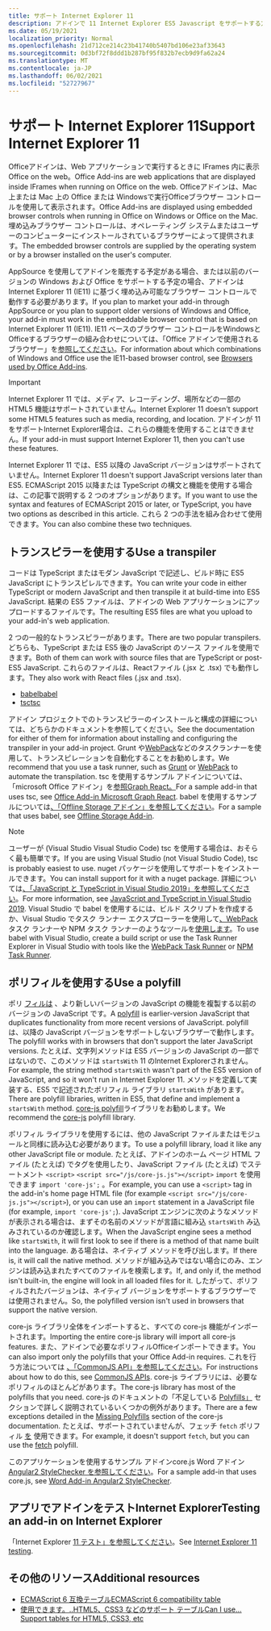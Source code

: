 ```yaml
---
title: サポート Internet Explorer 11
description: アドインで 11 Internet Explorer ES5 Javascript をサポートする方法について説明します。
ms.date: 05/19/2021
localization_priority: Normal
ms.openlocfilehash: 21d712ce214c23b41740b5407bd106e23af33643
ms.sourcegitcommit: 0d3bf72f8ddd1b287bf95f832b7ecb9d9fa62a24
ms.translationtype: MT
ms.contentlocale: ja-JP
ms.lasthandoff: 06/02/2021
ms.locfileid: "52727967"
---
```

# <a name="support-internet-explorer-11"></a><span data-ttu-id="30952-103">サポート Internet Explorer 11</span><span class="sxs-lookup"><span data-stu-id="30952-103">Support Internet Explorer 11</span></span>

<span data-ttu-id="30952-104">Officeアドインは、Web アプリケーションで実行するときに IFrames 内に表示Office on the web。</span><span class="sxs-lookup"><span data-stu-id="30952-104">Office Add-ins are web applications that are displayed inside IFrames when running on Office on the web.</span></span> <span data-ttu-id="30952-105">Officeアドインは、Mac 上または Mac 上の Office または Windowsで実行Officeブラウザー コントロールを使用して表示されます。</span><span class="sxs-lookup"><span data-stu-id="30952-105">Office Add-ins are displayed using embedded browser controls when running in Office on Windows or Office on the Mac.</span></span> <span data-ttu-id="30952-106">埋め込みブラウザー コントロールは、オペレーティング システムまたはユーザーのコンピューターにインストールされているブラウザーによって提供されます。</span><span class="sxs-lookup"><span data-stu-id="30952-106">The embedded browser controls are supplied by the operating system or by a browser installed on the user's computer.</span></span>

<span data-ttu-id="30952-107">AppSource を使用してアドインを販売する予定がある場合、または以前のバージョンの Windows および Office をサポートする予定の場合、アドインは Internet Explorer 11 (IE11) に基づく埋め込み可能なブラウザー コントロールで動作する必要があります。</span><span class="sxs-lookup"><span data-stu-id="30952-107">If you plan to market your add-in through AppSource or you plan to support older versions of Windows and Office, your add-in must work in the embeddable browser control that is based on Internet Explorer 11 (IE11).</span></span> <span data-ttu-id="30952-108">IE11 ベースのブラウザー コントロールをWindowsとOfficeするブラウザーの組み合わせについては、「Office アドインで使用されるブラウザー」を[参照してください](../concepts/browsers-used-by-office-web-add-ins.md)。</span><span class="sxs-lookup"><span data-stu-id="30952-108">For information about which combinations of Windows and Office use the IE11-based browser control, see [Browsers used by Office Add-ins](../concepts/browsers-used-by-office-web-add-ins.md).</span></span>

> [!IMPORTANT]
> <span data-ttu-id="30952-109">Internet Explorer 11 では、メディア、レコーディング、場所などの一部の HTML5 機能はサポートされていません。</span><span class="sxs-lookup"><span data-stu-id="30952-109">Internet Explorer 11 doesn't support some HTML5 features such as media, recording, and location.</span></span> <span data-ttu-id="30952-110">アドインが 11 をサポートInternet Explorer場合は、これらの機能を使用することはできません。</span><span class="sxs-lookup"><span data-stu-id="30952-110">If your add-in must support Internet Explorer 11, then you can't use these features.</span></span>

<span data-ttu-id="30952-111">Internet Explorer 11 では、ES5 以降の JavaScript バージョンはサポートされていません。</span><span class="sxs-lookup"><span data-stu-id="30952-111">Internet Explorer 11 doesn't support JavaScript versions later than ES5.</span></span> <span data-ttu-id="30952-112">ECMAScript 2015 以降または TypeScript の構文と機能を使用する場合は、この記事で説明する 2 つのオプションがあります。</span><span class="sxs-lookup"><span data-stu-id="30952-112">If you want to use the syntax and features of ECMAScript 2015 or later, or TypeScript, you have two options as described in this article.</span></span> <span data-ttu-id="30952-113">これら 2 つの手法を組み合わせて使用できます。</span><span class="sxs-lookup"><span data-stu-id="30952-113">You can also combine these two techniques.</span></span>

## <a name="use-a-transpiler"></a><span data-ttu-id="30952-114">トランスピラーを使用する</span><span class="sxs-lookup"><span data-stu-id="30952-114">Use a transpiler</span></span>

<span data-ttu-id="30952-115">コードは TypeScript またはモダン JavaScript で記述し、ビルド時に ES5 JavaScript にトランスピレルできます。</span><span class="sxs-lookup"><span data-stu-id="30952-115">You can write your code in either TypeScript or modern JavaScript and then transpile it at build-time into ES5 JavaScript.</span></span> <span data-ttu-id="30952-116">結果の ES5 ファイルは、アドインの Web アプリケーションにアップロードするファイルです。</span><span class="sxs-lookup"><span data-stu-id="30952-116">The resulting ES5 files are what you upload to your add-in's web application.</span></span>

<span data-ttu-id="30952-117">2 つの一般的なトランスピラーがあります。</span><span class="sxs-lookup"><span data-stu-id="30952-117">There are two popular transpilers.</span></span> <span data-ttu-id="30952-118">どちらも、TypeScript または ES5 後の JavaScript のソース ファイルを使用できます。</span><span class="sxs-lookup"><span data-stu-id="30952-118">Both of them can work with source files that are TypeScript or post-ES5 JavaScript.</span></span> <span data-ttu-id="30952-119">これらのファイルは、Reactファイル (.jsx と .tsx) でも動作します。</span><span class="sxs-lookup"><span data-stu-id="30952-119">They also work with React files (.jsx and .tsx).</span></span>

- [<span data-ttu-id="30952-120">babel</span><span class="sxs-lookup"><span data-stu-id="30952-120">babel</span></span>](https://babeljs.io/)
- [<span data-ttu-id="30952-121">tsc</span><span class="sxs-lookup"><span data-stu-id="30952-121">tsc</span></span>](https://www.typescriptlang.org/index.html)

<span data-ttu-id="30952-122">アドイン プロジェクトでのトランスピラーのインストールと構成の詳細については、どちらかのドキュメントを参照してください。</span><span class="sxs-lookup"><span data-stu-id="30952-122">See the documentation for either of them for information about installing and configuring the transpiler in your add-in project.</span></span> <span data-ttu-id="30952-123">Grunt や[WebPack](https://webpack.js.org/)などのタスク[](https://gruntjs.com/)ランナーを使用して、トランスピレーションを自動化することをお勧めします。</span><span class="sxs-lookup"><span data-stu-id="30952-123">We recommend that you use a task runner, such as [Grunt](https://gruntjs.com/) or [WebPack](https://webpack.js.org/) to automate the transpilation.</span></span> <span data-ttu-id="30952-124">tsc を使用するサンプル アドインについては、「microsoft Office アドイン」を[参照Graph React。](https://github.com/OfficeDev/PnP-OfficeAddins/tree/3ce0e1b74152dbbe8306a091696bc4455c04c0a1/Samples/auth/Office-Add-in-Microsoft-Graph-React)</span><span class="sxs-lookup"><span data-stu-id="30952-124">For a sample add-in that uses tsc, see [Office Add-in Microsoft Graph React](https://github.com/OfficeDev/PnP-OfficeAddins/tree/3ce0e1b74152dbbe8306a091696bc4455c04c0a1/Samples/auth/Office-Add-in-Microsoft-Graph-React).</span></span> <span data-ttu-id="30952-125">babel を使用するサンプルについては[、「Offline Storage アドイン」を参照してください](https://github.com/OfficeDev/PnP-OfficeAddins/tree/3ce0e1b74152dbbe8306a091696bc4455c04c0a1/Samples/Excel.OfflineStorageAddin)。</span><span class="sxs-lookup"><span data-stu-id="30952-125">For a sample that uses babel, see [Offline Storage Add-in](https://github.com/OfficeDev/PnP-OfficeAddins/tree/3ce0e1b74152dbbe8306a091696bc4455c04c0a1/Samples/Excel.OfflineStorageAddin).</span></span>

> [!NOTE]
> <span data-ttu-id="30952-126">ユーザーが (Visual Studio Visual Studio Code) tsc を使用する場合は、おそらく最も簡単です。</span><span class="sxs-lookup"><span data-stu-id="30952-126">If you are using Visual Studio (not Visual Studio Code), tsc is probably easiest to use.</span></span> <span data-ttu-id="30952-127">nuget パッケージを使用してサポートをインストールできます。</span><span class="sxs-lookup"><span data-stu-id="30952-127">You can install support for it with a nuget package.</span></span> <span data-ttu-id="30952-128">詳細については[、「JavaScript と TypeScript in Visual Studio 2019」を参照してください](/visualstudio/javascript/javascript-in-vs-2019)。</span><span class="sxs-lookup"><span data-stu-id="30952-128">For more information, see [JavaScript and TypeScript in Visual Studio 2019](/visualstudio/javascript/javascript-in-vs-2019).</span></span> <span data-ttu-id="30952-129">Visual Studio で babel を使用するには、ビルド スクリプトを作成するか、Visual Studio でタスク ランナー エクスプローラーを使用して[、WebPack](https://marketplace.visualstudio.com/items?itemName=MadsKristensen.WebPackTaskRunner)タスク ランナーや NPM タスク ランナーのようなツールを[使用します](https://marketplace.visualstudio.com/items?itemName=MadsKristensen.NPMTaskRunner)。</span><span class="sxs-lookup"><span data-stu-id="30952-129">To use babel with Visual Studio, create a build script or use the Task Runner Explorer in Visual Studio with tools like the [WebPack Task Runner](https://marketplace.visualstudio.com/items?itemName=MadsKristensen.WebPackTaskRunner) or [NPM Task Runner](https://marketplace.visualstudio.com/items?itemName=MadsKristensen.NPMTaskRunner).</span></span>

## <a name="use-a-polyfill"></a><span data-ttu-id="30952-130">ポリフィルを使用する</span><span class="sxs-lookup"><span data-stu-id="30952-130">Use a polyfill</span></span>

<span data-ttu-id="30952-131">ポリ [フィルは](https://en.wikipedia.org/wiki/Polyfill_(programming)) 、より新しいバージョンの JavaScript の機能を複製する以前のバージョンの JavaScript です。</span><span class="sxs-lookup"><span data-stu-id="30952-131">A [polyfill](https://en.wikipedia.org/wiki/Polyfill_(programming)) is earlier-version JavaScript that duplicates functionality from more recent versions of JavaScript.</span></span> <span data-ttu-id="30952-132">polyfill は、以降の JavaScript バージョンをサポートしないブラウザーで動作します。</span><span class="sxs-lookup"><span data-stu-id="30952-132">The polyfill works with in browsers that don't support the later JavaScript versions.</span></span> <span data-ttu-id="30952-133">たとえば、文字列メソッドは ES5 バージョンの JavaScript の一部ではないので、このメソッドは `startsWith` 11 のInternet Explorerされません。</span><span class="sxs-lookup"><span data-stu-id="30952-133">For example, the string method `startsWith` wasn't part of the ES5 version of JavaScript, and so it won't run in Internet Explorer 11.</span></span> <span data-ttu-id="30952-134">メソッドを定義して実装する、ES5 で記述されたポリフィル ライブラリ `startsWith` があります。</span><span class="sxs-lookup"><span data-stu-id="30952-134">There are polyfill libraries, written in ES5, that define and implement a `startsWith` method.</span></span> <span data-ttu-id="30952-135">[core-js polyfill](https://github.com/zloirock/core-js)ライブラリをお勧めします。</span><span class="sxs-lookup"><span data-stu-id="30952-135">We recommend the [core-js](https://github.com/zloirock/core-js) polyfill library.</span></span>

<span data-ttu-id="30952-136">ポリフィル ライブラリを使用するには、他の JavaScript ファイルまたはモジュールと同様に読み込む必要があります。</span><span class="sxs-lookup"><span data-stu-id="30952-136">To use a polyfill library, load it like any other JavaScript file or module.</span></span> <span data-ttu-id="30952-137">たとえば、アドインのホーム ページ HTML ファイル (たとえば) でタグを使用したり、JavaScript ファイル (たとえば) でステートメント `<script>` `<script src="/js/core-js.js"></script>` `import` を使用できます `import 'core-js';` 。</span><span class="sxs-lookup"><span data-stu-id="30952-137">For example, you can use a `<script>` tag in the add-in's home page HTML file (for example `<script src="/js/core-js.js"></script>`), or you can use an `import` statement in a JavaScript file (for example, `import 'core-js';`).</span></span> <span data-ttu-id="30952-138">JavaScript エンジンに次のようなメソッドが表示される場合は、まずその名前のメソッドが言語に組み込 `startsWith` み込みされているのか確認します。</span><span class="sxs-lookup"><span data-stu-id="30952-138">When the JavaScript engine sees a method like `startsWith`, it will first look to see if there is a method of that name built into the language.</span></span> <span data-ttu-id="30952-139">ある場合は、ネイティブ メソッドを呼び出します。</span><span class="sxs-lookup"><span data-stu-id="30952-139">If there is, it will call the native method.</span></span> <span data-ttu-id="30952-140">メソッドが組み込みではない場合にのみ、エンジンは読み込まれたすべてのファイルを検索します。</span><span class="sxs-lookup"><span data-stu-id="30952-140">If, and only if, the method isn't built-in, the engine will look in all loaded files for it.</span></span> <span data-ttu-id="30952-141">したがって、ポリフィルされたバージョンは、ネイティブ バージョンをサポートするブラウザーでは使用されません。</span><span class="sxs-lookup"><span data-stu-id="30952-141">So, the polyfilled version isn't used in browsers that support the native version.</span></span>

<span data-ttu-id="30952-142">core-js ライブラリ全体をインポートすると、すべての core-js 機能がインポートされます。</span><span class="sxs-lookup"><span data-stu-id="30952-142">Importing the entire core-js library will import all core-js features.</span></span> <span data-ttu-id="30952-143">また、アドインで必要なポリフィルOfficeインポートできます。</span><span class="sxs-lookup"><span data-stu-id="30952-143">You can also import only the polyfills that your Office Add-in requires.</span></span> <span data-ttu-id="30952-144">これを行う方法については [、「CommonJS API」を参照してください](https://github.com/zloirock/core-js#commonjs-api)。</span><span class="sxs-lookup"><span data-stu-id="30952-144">For instructions about how to do this, see [CommonJS APIs](https://github.com/zloirock/core-js#commonjs-api).</span></span> <span data-ttu-id="30952-145">core-js ライブラリには、必要なポリフィルのほとんどがあります。</span><span class="sxs-lookup"><span data-stu-id="30952-145">The core-js library has most of the polyfills that you need.</span></span> <span data-ttu-id="30952-146">core-js のドキュメントの「不足している [Polyfills」](https://github.com/zloirock/core-js#missing-polyfills) セクションで詳しく説明されているいくつかの例外があります。</span><span class="sxs-lookup"><span data-stu-id="30952-146">There are a few exceptions detailed in the [Missing Polyfills](https://github.com/zloirock/core-js#missing-polyfills) section of the core-js documentation.</span></span> <span data-ttu-id="30952-147">たとえば、サポートされていませんが、フェッチ `fetch` ポリフィル [を](https://github.com/github/fetch) 使用できます。</span><span class="sxs-lookup"><span data-stu-id="30952-147">For example, it doesn't support `fetch`, but you can use the [fetch](https://github.com/github/fetch) polyfill.</span></span>

<span data-ttu-id="30952-148">このアプリケーションを使用するサンプル アドインcore.js Word アドイン [Angular2 StyleChecker を参照してください](https://github.com/OfficeDev/Word-Add-in-Angular2-StyleChecker)。</span><span class="sxs-lookup"><span data-stu-id="30952-148">For a sample add-in that uses core.js, see [Word Add-in Angular2 StyleChecker](https://github.com/OfficeDev/Word-Add-in-Angular2-StyleChecker).</span></span>

## <a name="testing-an-add-in-on-internet-explorer"></a><span data-ttu-id="30952-149">アプリでアドインをテストInternet Explorer</span><span class="sxs-lookup"><span data-stu-id="30952-149">Testing an add-in on Internet Explorer</span></span>

<span data-ttu-id="30952-150">「Internet Explorer [11 テスト」を参照してください](../testing/ie-11-testing.md)。</span><span class="sxs-lookup"><span data-stu-id="30952-150">See [Internet Explorer 11 testing](../testing/ie-11-testing.md).</span></span>

## <a name="additional-resources"></a><span data-ttu-id="30952-151">その他のリソース</span><span class="sxs-lookup"><span data-stu-id="30952-151">Additional resources</span></span>

- [<span data-ttu-id="30952-152">ECMAScript 6 互換テーブル</span><span class="sxs-lookup"><span data-stu-id="30952-152">ECMAScript 6 compatibility table</span></span>](https://kangax.github.io/compat-table/es6/)
- [<span data-ttu-id="30952-153">使用できます。..HTML5、CSS3 などのサポート テーブル</span><span class="sxs-lookup"><span data-stu-id="30952-153">Can I use... Support tables for HTML5, CSS3, etc</span></span>](https://caniuse.com/)
